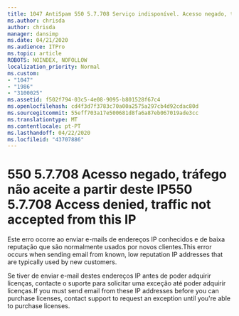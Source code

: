 ```yaml
---
title: 1047 AntiSpam 550 5.7.708 Serviço indisponível. Acesso negado, tráfego não aceite a partir deste IP
ms.author: chrisda
author: chrisda
manager: dansimp
ms.date: 04/21/2020
ms.audience: ITPro
ms.topic: article
ROBOTS: NOINDEX, NOFOLLOW
localization_priority: Normal
ms.custom:
- "1047"
- "1986"
- "3100025"
ms.assetid: f502f794-03c5-4e08-9095-b801528f67c4
ms.openlocfilehash: cd4f3d7f3783c70a00a2575a297cb4d92cdac80d
ms.sourcegitcommit: 55eff703a17e500681d8fa6a87eb067019ade3cc
ms.translationtype: MT
ms.contentlocale: pt-PT
ms.lasthandoff: 04/22/2020
ms.locfileid: "43707886"
---
```

# <a name="550-57708-access-denied-traffic-not-accepted-from-this-ip"></a><span data-ttu-id="cfde8-103">550 5.7.708 Acesso negado, tráfego não aceite a partir deste IP</span><span class="sxs-lookup"><span data-stu-id="cfde8-103">550 5.7.708 Access denied, traffic not accepted from this IP</span></span>

<span data-ttu-id="cfde8-104">Este erro ocorre ao enviar e-mails de endereços IP conhecidos e de baixa reputação que são normalmente usados por novos clientes.</span><span class="sxs-lookup"><span data-stu-id="cfde8-104">This error occurs when sending email from known, low reputation IP addresses that are typically used by new customers.</span></span>

<span data-ttu-id="cfde8-105">Se tiver de enviar e-mail destes endereços IP antes de poder adquirir licenças, contacte o suporte para solicitar uma exceção até poder adquirir licenças.</span><span class="sxs-lookup"><span data-stu-id="cfde8-105">If you must send email from these IP addresses before you can purchase licenses, contact support to request an exception until you're able to purchase licenses.</span></span>
